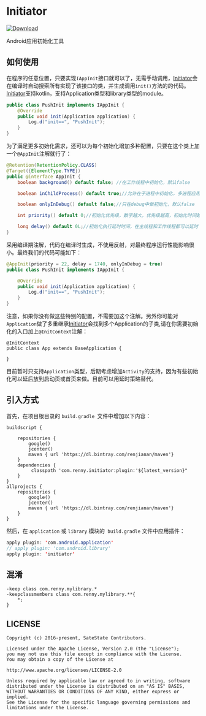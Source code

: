 # Initiator


[ ![Download](https://api.bintray.com/packages/renjianan/maven/plugin/images/download.svg) ](https://bintray.com/renjianan/maven/plugin/_latestVersion)

Android应用初始化工具

## 如何使用
在程序的任意位置，只要实现`IAppInit`接口就可以了，无需手动调用，[Initiator](https://github.com/renjianan/initiator)会在编译时自动搜索所有实现了该接口的类，并生成调用`init()`方法的的代码。[Initiator](https://github.com/renjianan/initiator)支持kotlin，支持Application类型和library类型的module。
```java
public class PushInit implements IAppInit {
    @Override
    public void init(Application application) {
        Log.d("init==", "PushInit");
    }
}
```

为了满足更多初始化需求，还可以为每个初始化增加多种配置，只要在这个类上加一个`@AppInit`注解就行了：
```java
@Retention(RetentionPolicy.CLASS)
@Target({ElementType.TYPE})
public @interface AppInit {
    boolean background() default false; //在工作线程中初始化，默认false

    boolean inChildProcess() default true;//允许在子进程中初始化，多进程应用Application的onCreate方法会调用多次，默认true

    boolean onlyInDebug() default false;//只在debug中做初始化，默认false

    int priority() default 0;//初始化优先级，数字越大，优先级越高，初始化时间越早

    long delay() default 0L;//初始化执行延时时间，在主线程和工作线程都可以延时
}
```

采用编译期注解，代码在编译时生成，不使用反射，对最终程序运行性能影响很小。最终我们的代码可能如下：
```java
@AppInit(priority = 22, delay = 1740, onlyInDebug = true)
public class PushInit implements IAppInit {

    @Override
    public void init(Application application) {
        Log.d("init==", "PushInit");
    }
}

```

注意，如果你没有做这些特别的配置，不需要加这个注解。另外你可能对`Application`做了多重继承[Initiator](https://github.com/renjianan/initiator)会找到多个Application的子类,请在你需要初始化的入口加上`@InitContext`注解：

```
@InitContext
public class App extends BaseApplication {

}
```
目前暂时只支持`Application`类型，后期考虑增加`Activity`的支持，因为有些初始化可以延后放到启动页或首页来做。目前可以用延时策略替代。
## 引入方式
首先，在项目根目录的 `build.gradle `文件中增加以下内容：
```
buildscript {

    repositories {
        google()
        jcenter()
        maven { url 'https://dl.bintray.com/renjianan/maven'}
    }
    dependencies {
         classpath 'com.renny.initiator:plugin:'${latest_version}"
    }
}
allprojects {
    repositories {
        google()
        jcenter()
        maven { url 'https://dl.bintray.com/renjianan/maven'}
    }
}
```
然后，在 `application` 或 `library` 模块的` build.gradle` 文件中应用插件：
```java
apply plugin: 'com.android.application'
// apply plugin: 'com.android.library'
apply plugin: 'initiator'
```
## 混淆
```
-keep class com.renny.mylibrary.*
-keepclassmembers class com.renny.mylibrary.**{
    *;
}

```
## LICENSE

    Copyright (c) 2016-present, SateState Contributors.

    Licensed under the Apache License, Version 2.0 (the "License");
    you may not use this file except in compliance with the License.
    You may obtain a copy of the License at

    http://www.apache.org/licenses/LICENSE-2.0

    Unless required by applicable law or agreed to in writing, software
    distributed under the License is distributed on an "AS IS" BASIS,
    WITHOUT WARRANTIES OR CONDITIONS OF ANY KIND, either express or implied.
    See the License for the specific language governing permissions and
    limitations under the License.
